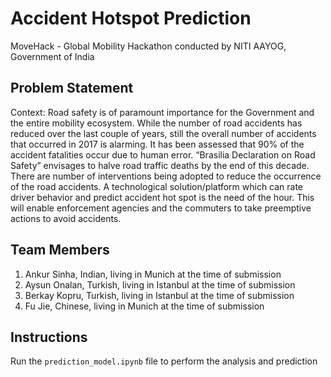 # Accident Hotspot Prediction

MoveHack - Global Mobility Hackathon conducted by NITI AAYOG, Government of India

## Problem Statement

Context: Road safety is of paramount importance for the Government and the entire mobility ecosystem. While the number of road accidents has reduced over the last couple of years, still the overall number of accidents that occurred in 2017 is alarming. It has been assessed that 90% of the accident fatalities occur due to human error. “Brasilia Declaration on Road Safety” envisages to halve road traffic deaths by the end of this decade. There are number of interventions being adopted to reduce the occurrence of the road accidents. A technological solution/platform which can rate driver behavior and predict accident hot spot is the need of the hour. This will enable enforcement agencies and the commuters to take preemptive actions to avoid accidents. 

## Team Members
1) Ankur Sinha, Indian, living in Munich at the time of submission
2) Aysun Onalan, Turkish, living in Istanbul at the time of submission
3) Berkay Kopru, Turkish, living in Istanbul at the time of submission
4) Fu Jie, Chinese, living in Munich at the time of submission

## Instructions
Run the `prediction_model.ipynb` file to perform the analysis and prediction
